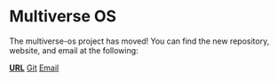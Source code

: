 # Multiverse OS
The multiverse-os project has moved! You can find the new repository, website,
and email at the following:

**[URL](multiverse-os.org)**
[Git](github.com/multiverse-os)
[Email](mailto:contact@multiverse-os.org)
